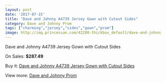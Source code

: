 ```yaml
---
layout: post
date: '2017-07-15'
title: "Dave and Johnny A4739 Jersey Gown with Cutout Sides"
category: Dave and Johnny Prom
tags: ["charming","jersey","sides","gown","prom"]
image: http://img.princessan.com/42280-thickbox_default/dave-and-johnny-a4739-jersey-gown-with-cutout-sides.jpg
---
```

Dave and Johnny A4739 Jersey Gown with Cutout Sides

On Sales: **$287.49**
<a href="https://www.princessan.com/en/dave-and-johnny-prom/19714-dave-and-johnny-a4739-jersey-gown-with-cutout-sides.html"><amp-img layout="responsive" width="600" height="600" src="//img.princessan.com/42280-thickbox_default/dave-and-johnny-a4739-jersey-gown-with-cutout-sides.jpg" alt="Dave and Johnny A4739 Jersey Gown with Cutout Sides 0" /></a>
<a href="https://www.princessan.com/en/dave-and-johnny-prom/19714-dave-and-johnny-a4739-jersey-gown-with-cutout-sides.html"><amp-img layout="responsive" width="600" height="600" src="//img.princessan.com/42281-thickbox_default/dave-and-johnny-a4739-jersey-gown-with-cutout-sides.jpg" alt="Dave and Johnny A4739 Jersey Gown with Cutout Sides 1" /></a>

Buy it: [Dave and Johnny A4739 Jersey Gown with Cutout Sides](https://www.princessan.com/en/dave-and-johnny-prom/19714-dave-and-johnny-a4739-jersey-gown-with-cutout-sides.html "Dave and Johnny A4739 Jersey Gown with Cutout Sides")

View more: [Dave and Johnny Prom](https://www.princessan.com/en/181-dave-and-johnny-prom "Dave and Johnny Prom")